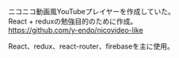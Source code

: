 ニコニコ動画風YouTubeプレイヤーを作成していた。  
React + reduxの勉強目的のために作成。  
https://github.com/y-endo/nicovideo-like  

React、redux、react-router、firebaseを主に使用。

